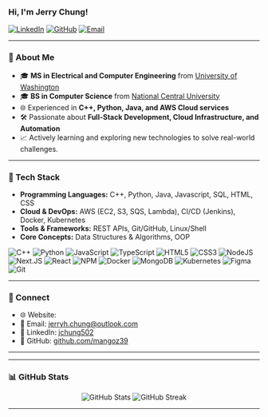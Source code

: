 ### Hi, I'm Jerry Chung!

[![LinkedIn](https://img.shields.io/badge/LinkedIn-0077B5?style=flat&logo=linkedin&logoColor=white)](https://www.linkedin.com/in/jchung502)
[![GitHub](https://img.shields.io/badge/GitHub-181717?style=flat&logo=github&logoColor=white)](https://github.com/mangoz39)
[![Email](https://img.shields.io/badge/Email-jerryh.chung@outlook.com-red)](mailto:jerryh.chung@outlook.com)

---

### 🚀 About Me

- 🎓 **MS in Electrical and Computer Engineering** from [University of Washington](https://www.washington.edu/)
- 🎓 **BS in Computer Science** from [National Central University](https://www.ncu.edu.tw/)
- 🌐 Experienced in **C++, Python, Java, and AWS Cloud services**
- 🛠 Passionate about **Full-Stack Development, Cloud Infrastructure, and Automation**
- 📈 Actively learning and exploring new technologies to solve real-world challenges.

---

### 🔧 Tech Stack

- **Programming Languages:** C++, Python, Java, Javascript, SQL, HTML, CSS
- **Cloud & DevOps:** AWS (EC2, S3, SQS, Lambda), CI/CD (Jenkins), Docker, Kubernetes
- **Tools & Frameworks:** REST APIs, Git/GitHub, Linux/Shell
- **Core Concepts:** Data Structures & Algorithms, OOP

![C++](https://img.shields.io/badge/C++-D0D0D0?style=for-the-badge&logo=cplusplus&logoColor=0066CC) ![Python](https://img.shields.io/badge/python-grey?style=for-the-badge&logo=python&logoColor=f5f5f5) ![JavaScript](https://img.shields.io/badge/javascript-%23323330.svg?style=for-the-badge&logo=javascript&logoColor=%23F7DF1E) ![TypeScript](https://img.shields.io/badge/typescript-%23007ACC.svg?style=for-the-badge&logo=typescript&logoColor=white) ![HTML5](https://img.shields.io/badge/html5-%23E34F26.svg?style=for-the-badge&logo=html5&logoColor=white) ![CSS3](https://img.shields.io/badge/css3-%231572B6.svg?style=for-the-badge&logo=css3&logoColor=white) ![NodeJS](https://img.shields.io/badge/node.js-6DA55F?style=for-the-badge&logo=node.js&logoColor=white) ![Next.JS](https://img.shields.io/badge/Next.JS-black?style=for-the-badge&logo=next.js&logoColor=white) ![React](https://img.shields.io/badge/react-%2320232a.svg?style=for-the-badge&logo=react&logoColor=%2361DAFB) ![NPM](https://img.shields.io/badge/NPM-%23CB3837.svg?style=for-the-badge&logo=npm&logoColor=white) ![Docker](https://img.shields.io/badge/docker-ACD6FF?style=for-the-badge&logo=docker&logoColor=black) ![MongoDB](https://img.shields.io/badge/MongoDB-%234ea94b.svg?style=for-the-badge&logo=mongodb&logoColor=white) ![Kubernetes](https://img.shields.io/badge/kubernetes-46A3FF?style=for-the-badge&logo=kubernetes&logoColor=black) ![Figma](https://img.shields.io/badge/figma-%23F24E1E.svg?style=for-the-badge&logo=figma&logoColor=white) ![Git](https://img.shields.io/badge/Git-181717?style=for-the-badge&logo=github&logoColor=white)

---

### 🤝 Connect

- 🌐 Website: 
- 📧 Email: [jerryh.chung@outlook.com](mailto:jerryh.chung@outlook.com)
- 💼 LinkedIn: [jchung502](https://www.linkedin.com/in/jchung502)
- 🔗 GitHub: [github.com/mangoz39](https://github.com/mangoz39)

---
<!-- ---

### 📂 Projects

#### Resource Certification (Java)
- Developed
- **Tech Stack:** 

#### Instagram Automation (Python)
- Automat
- **Tech Stack:** 

#### Miscellaneous Projects
- Created
- **Tech Stack:** 
-->
---

### 📊 GitHub Stats

<p align="center">
  <img src="https://github-readme-stats.vercel.app/api?username=mangoz39&show_icons=true&theme=radical" alt="GitHub Stats"/>
  <img src="https://github-readme-activity-graph.vercel.app/graph?username=mangoz39&theme=radical" alt="GitHub Streak"/>
</p>

---

